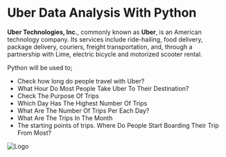 
# **Uber Data Analysis With Python**

**Uber Technologies, Inc.**, commonly known as **Uber**, is an American technology company. Its services include ride-hailing, food delivery, package delivery, couriers, freight transportation, and, through a partnership with Lime, electric bicycle and motorized scooter rental.

Python will be used to;
*   Check how long do people travel with Uber?
*   What Hour Do Most People Take Uber To Their Destination?
* Check The Purpose Of Trips
* Which Day Has The Highest Number Of Trips
* What Are The Number Of Trips Per Each Day?
* What Are The Trips In The Month
* The starting points of trips. Where Do People Start Boarding Their Trip From Most?

![Logo](https://images.pexels.com/photos/34239/pexels-photo.jpg?auto=compress&cs=tinysrgb&w=600.png)


